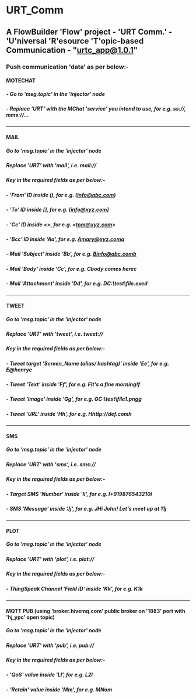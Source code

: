 # URT_Comm

## A FlowBuilder 'Flow' project - 'URT Comm.' - 'U'niversal 'R'esource 'T'opic-based Communication - "urtc_app@1.0.1"

### Push communication 'data' as per below:-

#### MOTECHAT
##### - Go to 'msg.topic' in the 'injector' node
##### - Replace 'URT' with the MChat 'service' you intend to use, for e.g. ss://, mms://...

---

#### MAIL
##### Go to 'msg.topic' in the 'injector' node
##### Replace 'URT' with 'mail', i.e. mail://
##### Key in the required fields as per below:-
##### - 'From' ID inside (), for e.g. (info@abc.com)
##### - 'To' ID inside [], for e.g. [info@xyz.com] 
##### - 'Cc' ID inside <>, for e.g. <<tom@xyz.com>>
##### - 'Bcc' ID inside 'Aa', for e.g. Amary@xyz.coma
##### - Mail 'Subject' inside 'Bb', for e.g. Binfo@abc.comb
##### - Mail 'Body' inside 'Cc', for e.g. Cbody comes herec
##### - Mail 'Attachment' inside 'Dd', for e.g. DC:\test\file.exed

---

#### TWEET
##### Go to 'msg.topic' in the 'injector' node
##### Replace 'URT' with 'tweet', i.e. tweet://
##### Key in the required fields as per below:-
##### - Tweet target 'Screen_Name (alias/ hashtag)' inside 'Ee', for e.g. E@henrye
##### - Tweet 'Text' inside 'Ff', for e.g. FIt's a fine morning!f 
##### - Tweet 'Image' inside 'Gg', for e.g. GC:\test\file1.pngg
##### - Tweet 'URL' inside 'Hh', for e.g. Hhttp://def.comh

---

#### SMS
##### Go to 'msg.topic' in the 'injector' node
##### Replace 'URT' with 'sms', i.e. sms://
##### Key in the required fields as per below:-
##### - Target SMS 'Number' inside 'Ii', for e.g. I+919876543210i
##### - SMS 'Message' inside 'Jj', for e.g. JHi John! Let's meet up at 11j 

---

#### PLOT
##### Go to 'msg.topic' in the 'injector' node
##### Replace 'URT' with 'plot', i.e. plot://
##### Key in the required fields as per below:-
##### - ThingSpeak Channel 'Field ID' inside 'Kk', for e.g. K1k

---

#### MQTT PUB (using 'broker.hivemq.com' public broker on '1883' port with 'hj_ypc' open topic)
##### Go to 'msg.topic' in the 'injector' node
##### Replace 'URT' with 'pub', i.e. pub://
##### Key in the required fields as per below:-
##### - 'QoS' value inside 'Ll', for e.g. L2l
##### - 'Retain' value inside 'Mm', for e.g. MNom
